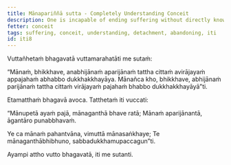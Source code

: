 ```yaml
---
title: Mānapariññā sutta - Completely Understanding Conceit
description: One is incapable of ending suffering without directly knowing, not completely understanding conceit, without the mind not detaching from it and without abandoning it. One is capable of ending suffering by directly knowing, by fully understanding conceit, with the mind detaching from it, and by abandoning it.
fetter: conceit
tags: suffering, conceit, understanding, detachment, abandoning, iti
id: iti8
---
```


Vuttañhetaṁ bhagavatā vuttamarahatāti me sutaṁ:

“Mānaṁ, bhikkhave, anabhijānaṁ aparijānaṁ tattha cittaṁ avirājayaṁ appajahaṁ abhabbo dukkhakkhayāya. Mānañca kho, bhikkhave, abhijānaṁ parijānaṁ tattha cittaṁ virājayaṁ pajahaṁ bhabbo dukkhakkhayāyā”ti.

Etamatthaṁ bhagavā avoca. Tatthetaṁ iti vuccati:

“Mānupetā ayaṁ pajā,
mānaganthā bhave ratā;
Mānaṁ aparijānantā,
āgantāro punabbhavaṁ.

Ye ca mānaṁ pahantvāna,
vimuttā mānasaṅkhaye;
Te mānaganthābhibhuno,
sabbadukkhamupaccagun”ti.

Ayampi attho vutto bhagavatā, iti me sutanti.